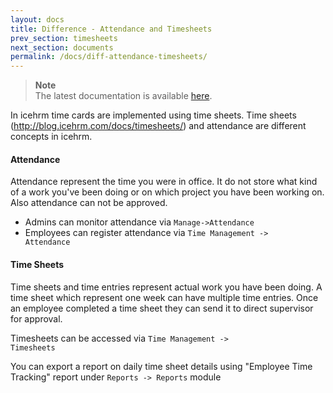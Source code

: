 ```yaml
---
layout: docs
title: Difference - Attendance and Timesheets
prev_section: timesheets
next_section: documents
permalink: /docs/diff-attendance-timesheets/
---
```

> **Note**  
The latest documentation is available [here](https://icehrm.com/explore/docs/).   

In icehrm time cards are implemented using time sheets. Time sheets (http://blog.icehrm.com/docs/timesheets/) and attendance are different concepts in icehrm. 

#### Attendance

Attendance represent the time you were in office. It do not store what kind of a work you've been doing or 
on which project you have been working on. Also attendance can not be approved. 

- Admins can monitor attendance via <code>Manage->Attendance</code>
- Employees can register attendance via <code>Time Management -> Attendance</code>

#### Time Sheets

Time sheets and time entries represent actual work you have been doing. A time sheet which represent one week
can have multiple time entries. Once an employee completed a time sheet they can send it to direct 
supervisor for approval.

Timesheets can be accessed via <code>Time Management -> Timesheets</code>

You can export a report on daily time sheet details using "Employee Time Tracking" report under 
<code>Reports -> Reports</code> module



